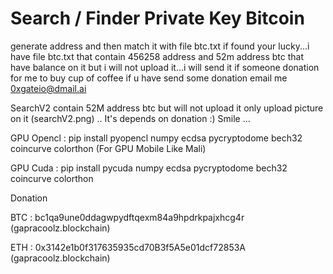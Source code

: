 # Search / Finder Private Key Bitcoin

generate address and then match it with file btc.txt if found your lucky...i have file btc.txt that contain 456258 address and 52m address btc that have balance on it but i will not upload it...i will send it if someone donation for me to buy cup of coffee
if u have send some donation email me 0xgateio@dmail.ai

SearchV2 contain 52M address btc but will not upload it only upload picture on it (searchV2.png) .. It's depends on donation :) Smile ... 


GPU Opencl : pip install pyopencl numpy ecdsa pycryptodome bech32 coincurve colorthon  (For GPU Mobile Like Mali)

GPU Cuda : pip install pycuda numpy ecdsa pycryptodome bech32 coincurve colorthon

Donation

BTC : bc1qa9une0ddagwpydftqexm84a9hpdrkpajxhcg4r (gapracoolz.blockchain)

ETH : 0x3142e1b0f317635935cd70B3f5A5e01dcf72853A (gapracoolz.blockchain)
